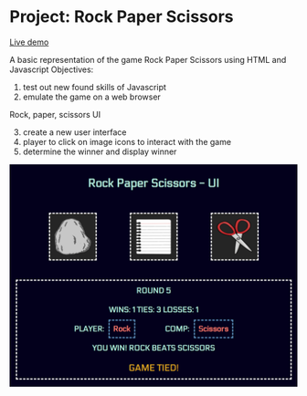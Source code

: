 # Project: Rock Paper Scissors

[Live demo](https://mwahyd.github.io/TOP-projects/03-rps/rps-index.html)

A basic representation of the game Rock Paper Scissors using HTML and Javascript
Objectives:

1. test out new found skills of Javascript
2. emulate the game on a web browser

Rock, paper, scissors UI

3. create a new user interface
4. player to click on image icons to interact with the game
5. determine the winner and display winner

![Screenshot!](./images/game-eg.png)
